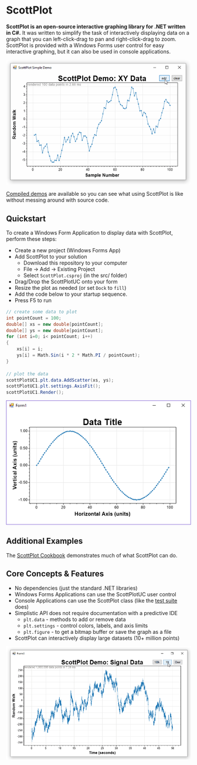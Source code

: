 # ScottPlot

**ScottPlot is an open-source interactive graphing library for .NET written in C#.** It was written to simplify the task of interactively displaying data on a graph that you can left-click-drag to pan and right-click-drag to zoom. ScottPlot is provided with a Windows Forms user control for easy interactive graphing, but it can also be used in console applications.

![](demos/demo_scatter.gif)

[Compiled demos](demos) are available so you can see what using ScottPlot is like without messing around with source code.

## Quickstart
To create a Windows Form Application to display data with ScottPlot, perform these steps:

* Create a new project (Windows Forms App)
* Add ScottPlot to your solution
  * Download this repository to your computer
  * File -> Add -> Existing Project
  * Select `ScottPlot.csproj` (in the src/ folder)
* Drag/Drop the ScottPlotUC onto your form
* Resize the plot as needed (or set `Dock` to `fill`)
* Add the code below to your startup sequence.
* Press F5 to run

```cs
// create some data to plot
int pointCount = 100;
double[] xs = new double[pointCount];
double[] ys = new double[pointCount];
for (int i=0; i< pointCount; i++)
{
    xs[i] = i;
    ys[i] = Math.Sin(i * 2 * Math.PI / pointCount);
}

// plot the data
scottPlotUC1.plt.data.AddScatter(xs, ys);
scottPlotUC1.plt.settings.AxisFit();
scottPlotUC1.Render();
```

![](doc/quickstart.png)

## Additional Examples
The [ScottPlot Cookbook](doc) demonstrates much of what ScottPlot can do.

## Core Concepts & Features
* No dependencies (just the standard .NET libraries)
* Windows Forms Applications can use the ScottPlotUC user control
* Console Applications can use the ScottPlot class (like the [test suite](/tests/) does)
* Simplistic API does not require documentation with a predictive IDE
  * `plt.data` - methods to add or remove data
  * `plt.settings` - control colors, labels, and axis limits
  * `plt.figure` - to get a bitmap buffer or save the graph as a file
* ScottPlot can interactively display large datasets (10+ million points)

![](demos/demo_signal.gif)
